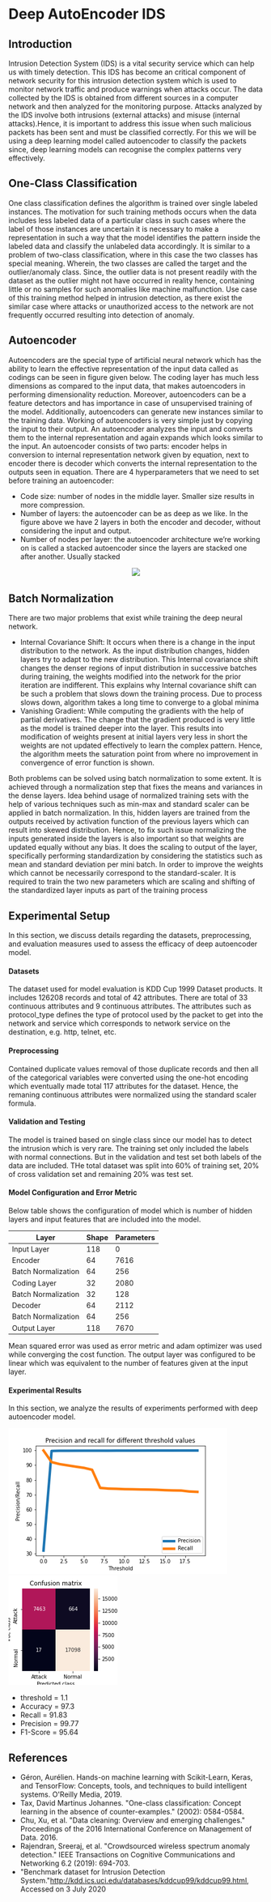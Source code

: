 # Deep AutoEncoder IDS

## Introduction
Intrusion Detection System (IDS) is a vital security service which can help us with timely detection. This IDS has become an critical component of network security for this intrusion detection system which is used to monitor network traffic and produce warnings when attacks occur. The data collected by the IDS is obtained from different sources in a computer network and then analyzed for the monitoring purpose. Attacks analyzed by the IDS involve	both intrusions (external attacks) and misuse (internal attacks).Hence, it is important to address this issue when such malicious packets has been sent and must be classified correctly. For this we will be using a deep learning model called autoencoder to classify the packets since, deep learning models can recognise the complex patterns very effectively.

## One-Class Classification
One class classification defines the algorithm is trained over single labeled instances. The motivation for such training methods occurs when the data includes less labeled data of a particular class in such cases where the label of those instances are uncertain it is necessary to make a representation in such a way that the model identifies the pattern inside the labeled data and classify the unlabeled data accordingly. It is similar to a problem of two-class classification, where in this case the two classes has special meaning. Wherein, the two classes are called the target and the outlier/anomaly class. Since, the outlier data is not present readily with the dataset as the outlier might not have occurred in reality hence, containing little or no samples for such anomalies like machine malfunction. Use case of this training method helped in intrusion detection, as there exist the similar case where attacks or unauthorized access to the network are not frequently occurred resulting into detection of anomaly.

## Autoencoder
Autoencoders are the special type of artificial neural network which has the ability to learn the effective representation of the input data called as codings can be seen in figure given below. The coding layer has much less dimensions as compared to the input data, that makes autoencoders in performing dimensionality reduction. Moreover, autoencoders can be a feature detectors and has importance in case of unsupervised training of the model. Additionally, autoencoders can generate new instances similar to the training data. Working of autoencoders is very simple just by copying the input to their output. An autoencoder analyzes the input and converts them to the internal representation and again expands which looks similar to the input. An autoencoder consists of two parts: encoder helps in conversion to internal representation network given by equation, next to encoder there is decoder which converts the internal representation to the outputs seen in equation.
There are 4 hyperparameters that we need to set before training an autoencoder:
- Code size: number of nodes in the middle layer. Smaller size results in more compression.
- Number of layers: the autoencoder can be as deep as we like. In the figure above we have 2 layers in both the encoder and decoder, without considering the input and output.
- Number of nodes per layer: the autoencoder architecture we’re working on is called a stacked autoencoder since the layers are stacked one after another. Usually stacked 
<div align=center><img src=https://github.com/ghatoleyash/Deep-AutoEncoder-IDS/blob/master/autoencoder_architecture.png></div>

## Batch Normalization
There are two major problems that exist while training the deep neural network.
- Internal Covariance Shift: It occurs when there is a change in the input distribution to the network. As the input distribution changes, hidden layers try to adapt to the new distribution. This Internal covariance shift changes the denser regions of input distribution in successive batches during training, the weights modified into the network for the prior iteration are indifferent. This explains why Internal covariance shift can be such a problem that slows down the training process. Due to process slows down, algorithm takes a long time to converge to a global minima 
- Vanishing Gradient: While computing the gradients with the help of partial derivatives. The change that the gradient produced is very little as the model is trained deeper into the layer. This results into modification of weights present at initial layers very less in short the weights are not updated effectively to learn the complex pattern. Hence, the algorithm meets the saturation point from where no improvement in convergence of error function is shown.

Both problems can be solved using batch normalization to some extent. It is achieved through a normalization step that fixes the means and variances in the dense layers. Idea behind usage of normalized training sets with the help of various techniques such as min-max and standard scaler can be applied in batch normalization. In this, hidden layers are trained from the outputs received by activation function of the previous layers which can result into skewed distribution. Hence, to fix such issue normalizing the inputs generated inside the layers is also important so that weights are updated equally without any bias. It does the scaling to output of the layer, specifically performing standardization by considering the statistics such as mean and standard deviation per mini batch. In order to improve the weights which cannot be necessarily correspond to the standard-scaler. It is required to train the two new parameters which are scaling and shifting of the standardized layer inputs as part of the training process


## Experimental Setup
In this section, we discuss details regarding the datasets, preprocessing, and evaluation measures used to assess the efficacy of deep autoencoder model.

#### Datasets
The dataset used for model evaluation is KDD Cup 1999 Dataset products. It includes 126208 records and total of 42 attributes. There are total of 33 continuous attributes and 9 continuous attributes. The attributes such as protocol_type defines the type of protocol used by the packet to get into the network and service which corresponds to network service on the destination, e.g. http, telnet, etc. 

#### Preprocessing
Contained duplicate values removal of those duplicate records and then all of the categorical variables were converted using the one-hot encoding which eventually made total 117 attributes for the dataset. Hence, the remaning continuous attributes were normalized using the standard scaler formula.

#### Validation and Testing
The model is trained based on single class since our model has to detect the intrusion which is very rare. The training set only included the labels with normal connections. But in the validation and test set both labels of the data are included. THe total dataset was split into 60% of training set, 20% of cross validation set and remaining 20% was test set.

#### Model Configuration and Error Metric

Below table shows the configuration of model which is number of hidden layers and input features that are included into the model.

Layer | Shape | Parameters
------|-------|-----------
Input Layer | 118 | 0
Encoder | 64 | 7616
Batch Normalization | 64 | 256
Coding Layer | 32 | 2080
Batch Normalization | 32 | 128
Decoder | 64 | 2112
Batch Normalization | 64 | 256
Output Layer | 118 | 7670

Mean squared error was used as error metric and adam optimizer was used while converging the cost function. The output layer was configured to be linear which was equivalent to the number of features given at the input layer. 

#### Experimental Results
In this section, we analyze the results of experiments performed with deep autoencoder model.

![GitHub Logo](/recall&precisionVSthreshold.png)
![GitHub Logo](/confusion_matrix.png)

- threshold =  1.1
- Accuracy =  97.3
- Recall =  91.83
- Precision =  99.77
- F1-Score =  95.64


## References
- Géron, Aurélien. Hands-on machine learning with Scikit-Learn, Keras, and TensorFlow: Concepts, tools, and techniques to build intelligent systems. O'Reilly Media, 2019.
- Tax, David Martinus Johannes. "One-class classification: Concept learning in the absence of counter-examples." (2002): 0584-0584.
- Chu, Xu, et al. "Data cleaning: Overview and emerging challenges." Proceedings of the 2016 International Conference on Management of Data. 2016.
- Rajendran, Sreeraj, et al. "Crowdsourced wireless spectrum anomaly detection." IEEE Transactions on Cognitive Communications and Networking 6.2 (2019): 694-703.
- "Benchmark dataset for Intrusion Detection System."<http://kdd.ics.uci.edu/databases/kddcup99/kddcup99.html>, Accessed on 3 July 2020
